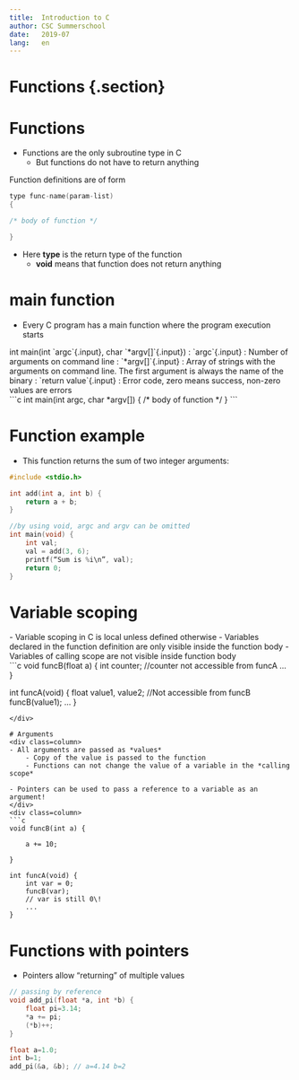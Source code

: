 ```yaml
---
title:  Introduction to C
author: CSC Summerschool 
date:   2019-07
lang:   en
---
```



# Functions {.section}

# Functions

- Functions are the only subroutine type in C
    -  But functions do not have to return anything

Function definitions are of form
```c
type func-name(param-list)
{

/* body of function */

}
```

- Here **type** is the return type of the function
    - **void** means that function does not return anything


# main function

- Every C program has a main function where the program execution starts

<div class=column>
int main(int `argc`{.input}, char `*argv[]`{.input})
  : `argc`{.input}
    : Number of arguments on command line
  : `*argv[]`{.input}
    : Array of strings with the arguments on command line. The first argument is always the name of the binary
  : `return value`{.input} 
    : Error code, zero means success, non-zero values are errors 
</div>

<div class=column>
```c
int main(int argc, char *argv[])
{
/* body of function */
}
```
</div>

# Function example

  - This function returns the sum of two integer arguments:

```c
#include <stdio.h>

int add(int a, int b) {
	return a + b;
}

//by using void, argc and argv can be omitted
int main(void) {
	int val;
	val = add(3, 6);
	printf(“Sum is %i\n”, val);
	return 0;
}
```

# **Variable scoping**

<div class=column>
- Variable scoping in C is local unless defined otherwise
    - Variables declared in the function definition are only visible
   inside the function body
    - Variables of calling scope are not visible inside function body
</div>
<div class=colum>
```c
void funcB(float a) {
    int counter;
    //counter not accessible from funcA
    ...
}

int funcA(void) {
    float value1, value2;
    //Not accessible from funcB
    funcB(value1);
    ...
}
```
</div>

# Arguments
<div class=column>
- All arguments are passed as *values*
    - Copy of the value is passed to the function
    - Functions can not change the value of a variable in the *calling scope*

- Pointers can be used to pass a reference to a variable as an argument!
</div>
<div class=column>
```c
void funcB(int a) {

	a += 10;

}

int funcA(void) {
	int var = 0;
	funcB(var);
	// var is still 0\!
	...
}
```
</div>

# Functions with pointers

  - Pointers allow “returning” of multiple values

```c
// passing by reference
void add_pi(float *a, int *b) {
	float pi=3.14;
	*a += pi;
	(*b)++;
}

float a=1.0;
int b=1;
add_pi(&a, &b); // a=4.14 b=2
```

